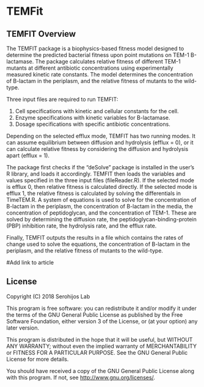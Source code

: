# TEMFit

## TEMFIT Overview

The TEMFIT package is a biophysics-based fitness model designed to determine the predicted bacterial fitness upon point mutations on TEM-1 B-lactamase. The package calculates relative fitness of different TEM-1 mutants at different antibiotic concentrations using experimentally measured kinetic rate constants. The model determines the concentration of B-lactam in the periplasm, and the relative fitness of mutants to the wild-type. 

Three input files are required to run TEMFIT:
1.	Cell specifications with kinetic and cellular constants for the cell.
2.	Enzyme specifications with kinetic variables for B-lactamase.
3.	Dosage specifications with specific antibiotic concentrations.

Depending on the selected efflux mode, TEMFIT has two running modes. It can assume equilibrium between diffusion and hydrolysis (efflux = 0), or it can calculate relative fitness by considering the diffusion and hydrolysis apart (efflux = 1).

The package first checks if the “deSolve” package is installed in the user’s R library, and loads it accordingly. TEMFIT then loads the variables and values specified in the three input files (fileReader.R). If the selected mode is efflux 0, then relative fitness is calculated directly. If the selected mode is efflux 1, the relative fitness is calculated by solving the differentials in TimeTEM.R. A system of equations is used to solve for the concentration of B-lactam in the periplasm, the concentration of B-lactam in the media, the concentration of peptidoglycan, and the concentration of TEM-1. These are solved by determining the diffusion rate, the peptidoglycan-binding-protein (PBP) inhibition rate, the hydrolysis rate, and the efflux rate. 

Finally, TEMFIT outputs the results in a file which contains the rates of change used to solve the equations, the concentration of B-lactam in the periplasm, and the relative fitness of mutants to the wild-type.

#Add link to article

## License
Copyright (C) 2018 Serohijos Lab

This program is free software: you can redistribute it and/or modify it under the terms of the GNU General Public License as published by the Free Software Foundation, either version 3 of the License, or (at your option) any later version.

This program is distributed in the hope that it will be useful, but WITHOUT ANY WARRANTY; without even the implied warranty of MERCHANTABILITY or FITNESS FOR A PARTICULAR PURPOSE.  See the GNU General Public License for more details.

You should have received a copy of the GNU General Public License along with this program.  If not, see <http://www.gnu.org/licenses/>.
